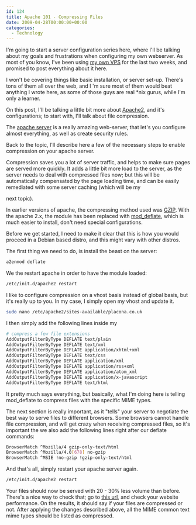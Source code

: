 ```yaml
---
id: 124
title: Apache 101 - Compressing Files
date: 2009-04-28T00:00:00+00:00
categories:
  - Technology
---
```

I'm going to start a server configuration series here, where I'll be talking about my goals and frustrations when configuring my own webserver. As most of you know, I've been using <a style="text-decoration:underline;" href="http://www.placona.co.uk/114/railo/placona-co-uk-has-a-new-home-1/" target="_blank">my own VPS</a> for the last two weeks, and promised to post everything about it here.

I won't be covering things like basic installation, or server set-up. There's tons of them all over the web, and I 'm sure most of them would beat anything I wrote here, as some of those guys are real *nix gurus, while I'm only a learner.

On this post, I'll be talking a little bit more about <a style="text-decoration:underline;" href="http://www.apache.org/" target="_blank">Apache2</a>, and it's configurations; to start with, I'll talk about file compression.

The <a style="text-decoration:underline;" href="http://www.apache.org/" target="_blank">apache server</a> is a really amazing web-server, that let's you configure almost everything, as well as create security rules.

Back to the topic, I'll describe here a few of the necessary steps to enable compression on your apache server. 

Compression saves you a lot of server traffic, and helps to make sure pages are served more quickly. It adds a little bit more load to the server, as the server needs to deal with compressed files now; but this will be automatically compensated by the page loading time, and can be easily remediated with some server caching (which will be my
  
next topic).

In earlier versions of apache, the compressing method used was <a style="text-decoration:underline;" href="http://www.gnu.org/software/gzip/" target="_blank">GZIP</a>. With the apache 2.x, the module has been replaced with <a style="text-decoration:underline;" href="http://httpd.apache.org/docs/2.0/mod/mod_deflate.html" target="_blank">mod_deflate</a>, which is much easier to install, don't need special configurations.

Before we get started, I need to make it clear that this is how you would proceed in a Debian based distro, and this might vary with other distros.

The first thing we need to do, is install the beast on the server:

```bash
a2enmod deflate
```

We the restart apache in order to have the module loaded:

```bash
/etc/init.d/apache2 restart
```

I like to configure compression on a vhost basis instead of global basis, but it's really up to you. In my case, I simply open my vhost and update it.

```bash
sudo nano /etc/apache2/sites-available/placona.co.uk
```

I then simply add the following lines inside my <VirtualHost>

```bash
# compress a few file extensions
AddOutputFilterByType DEFLATE text/plain
AddOutputFilterByType DEFLATE text/xml
AddOutputFilterByType DEFLATE application/xhtml+xml
AddOutputFilterByType DEFLATE text/css
AddOutputFilterByType DEFLATE application/xml
AddOutputFilterByType DEFLATE application/rss+xml
AddOutputFilterByType DEFLATE application/atom_xml
AddOutputFilterByType DEFLATE application/x-javascript
AddOutputFilterByType DEFLATE text/html
```

It pretty much says everything, but basically, what I'm doing here is telling mod_deflate to compress files with the specific MIME types.

The next section is really important, as it "tells" your server to negotiate the best way to serve files to different browsers. Some browsers cannot handle file compression, and will get crazy when receiving compressed files, so it's important the we also add the following lines right after our deflate commands:

```bash
BrowserMatch ^Mozilla/4 gzip-only-text/html
BrowserMatch ^Mozilla/4.0[678] no-gzip
BrowserMatch ^MSIE !no-gzip !gzip-only-text/html
```

And that's all, simply restart your apache server again.

```bash
/etc/init.d/apache2 restart
```

Your files should now be served with 20 - 30% less volume than before. There's a nice way to check that; go to <a style="text-decoration:underline;" href="http://websiteoptimization.com/services/analyze/" target="_blank">this url</a>, and check your website performance. On the results, it should say if your files are compressed or not. After applying the changes described above, all the MIME common text mime types should be listed as compressed.
